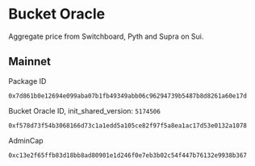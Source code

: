 # Bucket Oracle
Aggregate price from Switchboard, Pyth and Supra on Sui.

## Mainnet
Package ID
```
0x7d861b0e12694e099aba07b1fb49349abb06c96294739b5487b8d8261a60e17d
```
Bucket Oracle ID, init_shared_version: `5174506`
```
0xf578d73f54b3068166d73c1a1edd5a105ce82f97f5a8ea1ac17d53e0132a1078
```
AdminCap
```
0xc13e2f65ffb83d18bb8ad80901e1d246f0e7eb3b02c54f447b76132e9938b367
```
